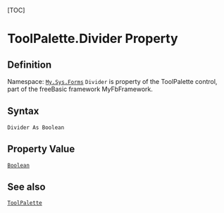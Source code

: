 [TOC]
# ToolPalette.Divider Property

## Definition
Namespace: [`My.Sys.Forms`](My.Sys.Forms.md)
`Divider` is property of the ToolPalette control, part of the freeBasic framework MyFbFramework.
## Syntax
```freeBasic
Divider As Boolean
```
## Property Value
[`Boolean`]("https://www.freebasic.net/wiki/KeyPgBoolean")
## See also
[`ToolPalette`](ToolPalette.md)
